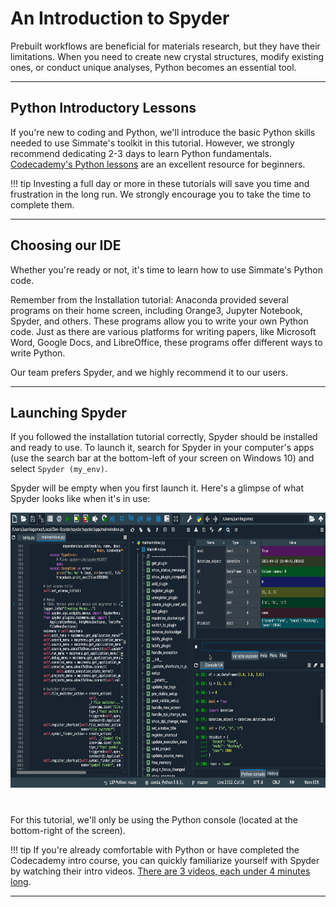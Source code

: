 # An Introduction to Spyder

Prebuilt workflows are beneficial for materials research, but they have their limitations. When you need to create new crystal structures, modify existing ones, or conduct unique analyses, Python becomes an essential tool. 

----------------------------------------------------------------------

## Python Introductory Lessons

If you're new to coding and Python, we'll introduce the basic Python skills needed to use Simmate's toolkit in this tutorial. However, we strongly recommend dedicating 2-3 days to learn Python fundamentals. [Codecademy's Python lessons](https://www.codecademy.com/learn/learn-python-3) are an excellent resource for beginners.

!!! tip
    Investing a full day or more in these tutorials will save you time and frustration in the long run. We strongly encourage you to take the time to complete them.

----------------------------------------------------------------------

## Choosing our IDE

Whether you're ready or not, it's time to learn how to use Simmate's Python code. 

Remember from the Installation tutorial: Anaconda provided several programs on their home screen, including Orange3, Jupyter Notebook, Spyder, and others. These programs allow you to write your own Python code. Just as there are various platforms for writing papers, like Microsoft Word, Google Docs, and LibreOffice, these programs offer different ways to write Python. 

Our team prefers Spyder, and we highly recommend it to our users.

----------------------------------------------------------------------

## Launching Spyder

If you followed the installation tutorial correctly, Spyder should be installed and ready to use. To launch it, search for Spyder in your computer's apps (use the search bar at the bottom-left of your screen on Windows 10) and select `Spyder (my_env)`. 

Spyder will be empty when you first launch it. Here's a glimpse of what Spyder looks like when it's in use:

<!-- This is an image of the Spyder IDE -->
<p align="center" style="margin-bottom:40px;">
<img src="https://raw.githubusercontent.com/spyder-ide/spyder/5.x/img_src/screenshot.png"  height=440 style="max-height: 440px;">
</p>

For this tutorial, we'll only be using the Python console (located at the bottom-right of the screen).

!!! tip 
    If you're already comfortable with Python or have completed the Codecademy intro course, you can quickly familiarize yourself with Spyder by watching their intro videos. [There are 3 videos, each under 4 minutes long](https://docs.spyder-ide.org/current/videos/first-steps-with-spyder.html).

----------------------------------------------------------------------